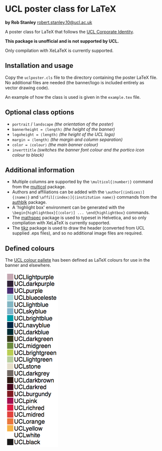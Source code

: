 # UCL poster class for LaTeX

**by Rob Stanley** robert.stanley.10@ucl.ac.uk

A poster class for LaTeX that follows the [UCL Corporate Identity](http://www.ucl.ac.uk/corporate-identity).

**This package is unofficial and is not supported by UCL.**

Only compilation with XeLaTeX is currently supported.

## Installation and usage

Copy the `uclposter.cls` file to the directory containing the poster LaTeX file.
No additional files are needed (the banner/logo is included entirely as vector drawing code).

An example of how the class is used is given in the `example.tex` file.

## Optional class options
* `portrait` / `landscape` *(the orientation of the poster)*
* `bannerheight = ⟨length⟩` *(the height of the banner)*
* `logoheight = ⟨length⟩` *(the height of the UCL logo)*
* `margin = ⟨length⟩` *(the margin and column separation)*
* `color = ⟨colour⟩` *(the main banner colour)*
* `inverttitle` *(switches the banner font colour and the portico icon colour to black)*

## Additional information

* Multiple columns are supported by the `\multicol{⟨number⟩}` command from the [multicol](https://www.ctan.org/pkg/multicol) package.
* Authors and affiliations can be added with the `\author[⟨indices⟩]{⟨name⟩}` and `\affil[⟨index⟩]{⟨institution name⟩}` commands from the [authblk](https://www.ctan.org/pkg/authblk) package.
* A 'highlight box' environment can be generated with the `\begin{highlightbox}[⟨color⟩] ... \end{highlightbox}` commands.
* The [mathspec](https://www.ctan.org/tex-archive/macros/xetex/latex/mathspec) package is used to typeset in Helvetica, and so only compliation with XeLaTeX is currently supported.
* The [tikz](https://www.ctan.org/pkg/pgf) package is used to draw the header (converted from UCL supplied .eps files), and so no additional image files are required.

## Defined colours

The [UCL colour pallete](http://www.ucl.ac.uk/visual-identity/colour/updatedcolourswatch) has been defined as LaTeX colours for use in the banner and elsewhere.

![Defined colours](colours.png)
